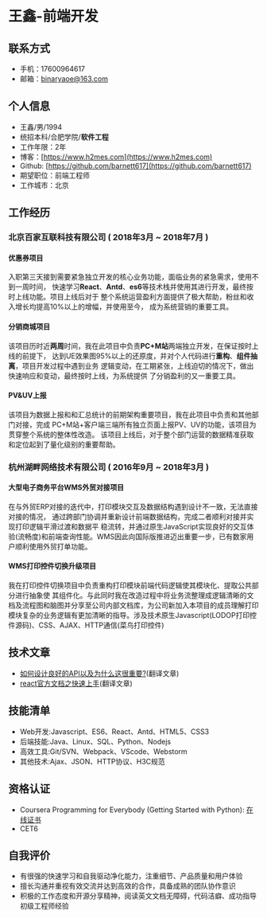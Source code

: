 # 王鑫-前端开发

## 联系方式

- 手机：17600964617
- 邮箱：binaryaoe@163.com

## 个人信息

- 王鑫/男/1994
- 统招本科/合肥学院/**软件工程**
- 工作年限：2年
- 博客：[https://www.h2mes.com](https://www.h2mes.com)
- Github: [https://github.com/barnett617](https://github.com/barnett617)
- 期望职位：前端工程师
- 工作城市：北京

## 工作经历

### 北京百家互联科技有限公司 ( 2018年3月 ~ 2018年7月 )

#### 优惠券项目

入职第三天接到需要紧急独立开发的核心业务功能，面临业务的紧急需求，使用不到一周时间， 快速学习**React**、**Antd**、**es6**等技术栈并使用其进行开发，最终按时上线功能。项目上线后对于 整个系统运营盈利方面提供了极大帮助，粉丝和收入增长均提高10%以上的增幅，并使用至今， 成为系统营销的重要工具。

#### 分销商城项目

该项目历时近**两周**时间，我在此项目中负责**PC+M站**两端独立开发，在保证按时上线的前提下， 达到UE效果图95%以上的还原度，并对个人代码进行**重构**、**组件抽离**，项目开发过程中遇到业务 逻辑变动，在工期紧张，上线迫切的情况下，做出快速响应和变动，最终按时上线，为系统提供 了分销盈利的又一重要工具。

#### PV&UV上报

该项目为数据上报和和汇总统计的前期架构重要项目，我在此项目中负责和其他部门对接，完成 PC+M站+客户端三端所有独立页面上报PV、UV的功能，该项目为贯穿整个系统的整体性改造。 该项目上线后，对于整个部门运营的数据精准获取和定位起到了量化级别的重要帮助。

### 杭州湖畔网络技术有限公司 ( 2016年9月 ~ 2018年3月 )

#### 大型电子商务平台WMS外贸对接项目

在与外贸ERP对接的迭代中，打印模块交互及数据结构遇到设计不一致，无法直接对接的情况， 通过跨部门协调并重新设计前端数据结构，完成二者顺利对接并实现打印逻辑平滑过渡和数据平 稳流转，并通过原生JavaScript实现良好的交互体验(流畅度)和前端查询性能。WMS因此向国际版推进迈出重要一步，已有数家用户顺利使用外贸打单功能。

#### WMS打印控件切换升级项目

我在打印控件切换项目中负责重构打印模块前端代码逻辑使其模块化、提取公共部分进行抽象使 其组件化。与此同时我在改造过程中将业务流整理成逻辑清晰的文档及流程图和脑图并分享至公司内部文档库，为公司新加入本项目的成员理解打印模块复杂的业务逻辑有更加清晰的指导。涉及技术原生Javascript(LODOP打印控件源码)、CSS、AJAX、HTTP通信(菜鸟打印控件)

## 技术文章

- [如何设计良好的API以及为什么这很重要?](https://www.h2mes.com/2018/01/16/ru-he-she-ji-liang-hao-de-api-bing-qie-wei-shi-me-zhe-hen-chong-yao-yi/)(翻译文章) 
- [react官方文档之快速上手](https://www.h2mes.com/2018/02/01/react-xue-xi-bi-ji/)(翻译文章) 

## 技能清单

- Web开发:Javascript、ES6、React、Antd、HTML5、CSS3 
- 后端技能:Java、Linux、SQL、Python、Nodejs 
- 高效工具:Git/SVN、Webpack、VScode、Webstorm
- 其他技术:Ajax、JSON、HTTP协议、H3C规范

## 资格认证

- Coursera Programming for Everybody (Getting Started with Python): [在线证书](https://www.coursera.org/account/accomplishments/certificate/728QQQFRCAAG) 
- CET6

## 自我评价

- 有很强的快速学习和自我驱动净化能力，注重细节、产品质量和用户体验 
- 擅长沟通并重视有效交流并达到高效的合作，具备成熟的团队协作意识 
- 积极的工作态度和开源分享精神，阅读英文文档无障碍，代码洁癖、成功指导初级工程师经验

